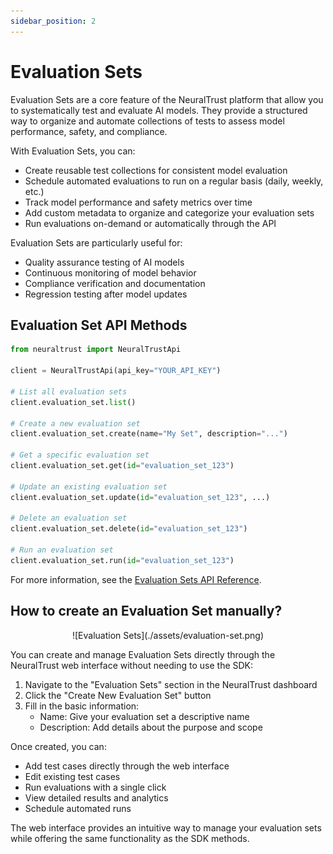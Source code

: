 ```yaml
---
sidebar_position: 2
---
```


# Evaluation Sets

Evaluation Sets are a core feature of the NeuralTrust platform that allow you to systematically test and evaluate AI models. They provide a structured way to organize and automate collections of tests to assess model performance, safety, and compliance.

With Evaluation Sets, you can:

- Create reusable test collections for consistent model evaluation
- Schedule automated evaluations to run on a regular basis (daily, weekly, etc.)
- Track model performance and safety metrics over time
- Add custom metadata to organize and categorize your evaluation sets
- Run evaluations on-demand or automatically through the API

Evaluation Sets are particularly useful for:

- Quality assurance testing of AI models
- Continuous monitoring of model behavior
- Compliance verification and documentation
- Regression testing after model updates

## Evaluation Set API Methods

```python
from neuraltrust import NeuralTrustApi

client = NeuralTrustApi(api_key="YOUR_API_KEY")

# List all evaluation sets
client.evaluation_set.list()

# Create a new evaluation set
client.evaluation_set.create(name="My Set", description="...")

# Get a specific evaluation set
client.evaluation_set.get(id="evaluation_set_123")

# Update an existing evaluation set
client.evaluation_set.update(id="evaluation_set_123", ...)

# Delete an evaluation set
client.evaluation_set.delete(id="evaluation_set_123")

# Run an evaluation set
client.evaluation_set.run(id="evaluation_set_123")
```

For more information, see the [Evaluation Sets API Reference](docs/sdks/python-sdk/api-reference/evaluation-set-client.md).

## How to create an Evaluation Set manually?

<div align="center">
![Evaluation Sets](./assets/evaluation-set.png)
</div>

You can create and manage Evaluation Sets directly through the NeuralTrust web interface without needing to use the SDK:

1. Navigate to the "Evaluation Sets" section in the NeuralTrust dashboard
2. Click the "Create New Evaluation Set" button
3. Fill in the basic information:
   - Name: Give your evaluation set a descriptive name
   - Description: Add details about the purpose and scope

Once created, you can:
- Add test cases directly through the web interface
- Edit existing test cases
- Run evaluations with a single click
- View detailed results and analytics
- Schedule automated runs

The web interface provides an intuitive way to manage your evaluation sets while offering the same functionality as the SDK methods.
